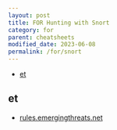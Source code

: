 ```yaml
---
layout: post
title: FOR Hunting with Snort
category: for
parent: cheatsheets
modified_date: 2023-06-08
permalink: /for/snort
---
```



<!-- vscode-markdown-toc -->
* [et](#et)

<!-- vscode-markdown-toc-config
	numbering=false
	autoSave=true
	/vscode-markdown-toc-config -->
<!-- /vscode-markdown-toc -->

## <a name='et'></a>et

* [rules.emergingthreats.net](https://rules.emergingthreats.net/)